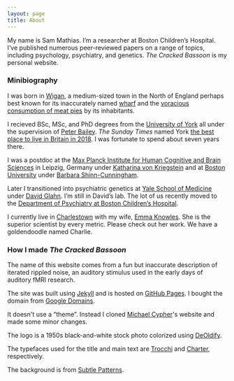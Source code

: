 ```yaml
---
layout: page
title: About
---
```


My name is Sam Mathias. I’m a researcher at Boston Children’s Hospital. I’ve published
numerous peer-reviewed papers on a range of topics, including psychology, psychiatry,
and genetics. *The Cracked Bassoon* is my personal website.

### Minibiography

I was born in [Wigan](https://en.wikipedia.org/wiki/Wigan), a medium-sized town in the
North of England perhaps best known for its inaccurately named
[wharf](https://en.wikipedia.org/wiki/Wigan_Pier) and the
[voracious consumption of meat pies](https://www.independent.co.uk/news/long_reads/british-pie-week-2018-wigan-pooles-potato-steak-kidney-onion-cheese-a8242376.html)
by its inhabitants.

I recieved BSc, MSc, and PhD degrees from the [University of York](https://www.york.ac.uk)
all under the supervision of [Peter Bailey](https://www.york.ac.uk/psychology/staff/emeritusfaculty/pjb1/).
*The Sunday Times* named York [the best place to live in Britain in 2018](https://www.thetimes.co.uk/article/york-best-places-to-live-8grhj85sn).
I was fortunate to spend about seven years there.

I was a postdoc at the [Max Planck Institute for Human Cognitive and Brain Sciences](https://www.mpg.de/149614/kognition_neuro)
in Leipzig, Germany under [Katharina von Kriegstein](https://scholar.google.de/citations?user=6lGfJQMAAAAJ&hl=de)
and at [Boston University](http://www.bu.edu) under
[Barbara Shinn-Cunningham](https://scholar.google.com/citations?user=cz-8qKoAAAAJ&hl=en).

Later I transitioned into psychiatric genetics at
[Yale School of Medicine](https://medicine.yale.edu/) under
[David Glahn](https://scholar.google.com/citations?user=S1egpyMAAAAJ&hl=en). I’m still in
David’s lab. The lot of us recently moved to the [Department of Psychiatry at Boston Children’s Hospital](http://www.childrenshospital.org/centers-and-services/departments-and-divisions/department-of-psychiatry).

I currently live in [Charlestown](https://en.wikipedia.org/wiki/Charlestown,_Boston) with my wife,
[Emma Knowles](https://scholar.google.com/citations?user=RLeVS8IAAAAJ&hl=en). She is the
superior scientist by every metric. Please check out her work. We have a goldendoodle
named Charlie.

### How I made *The Cracked Bassoon*

The name of this website comes from a fun but inaccurate description of iterated rippled
noise, an auditory stimulus used in the early days of auditory fMRI research.

The site was built using [Jekyll](https://jekyllrb.com/) and is hosted
on [GitHub Pages](https://pages.github.com/). I bought the domain from
[Google Domains](https://domains.google/).

It doesn't use a “theme”. Instead I cloned [Michael Cypher](http://cypher.codes)'s website and
made some minor changes.

The logo is a 1950s black-and-white stock photo colorized using [DeOldify](https://github.com/jantic/DeOldify).

The typefaces used for the title and main text are [Trocchi](https://www.fontsquirrel.com/fonts/trocchi)
and [Charter](https://practicaltypography.com/charter.html), respectively.

The background is from [Subtle Patterns](https://www.toptal.com/designers/subtlepatterns/).
